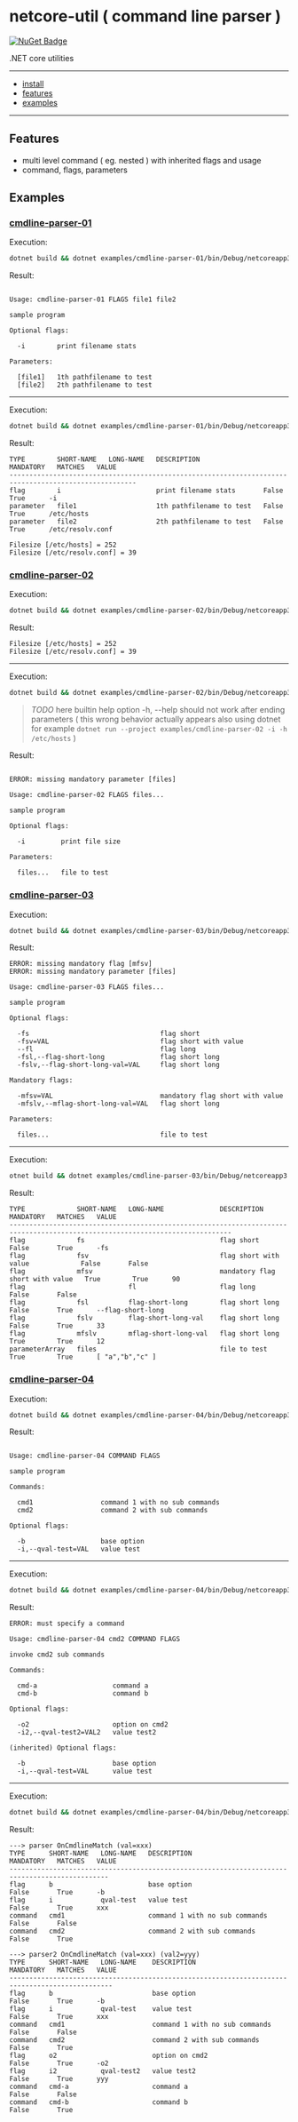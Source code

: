 # netcore-util ( command line parser )

[![NuGet Badge](https://buildstats.info/nuget/netcore-util)](https://www.nuget.org/packages/netcore-util/)

.NET core utilities

<hr/>

- [install](README.md#install)
- [features](#features)
- [examples](#examples)

<hr/>

## Features

- multi level command ( eg. nested ) with inherited flags and usage
- command, flags, parameters

## Examples

### [cmdline-parser-01](examples/cmdline-parser-01/Program.cs)

Execution:

```sh
dotnet build && dotnet examples/cmdline-parser-01/bin/Debug/netcoreapp3.0/cmdline-parser-01.dll
```

Result:

```

Usage: cmdline-parser-01 FLAGS file1 file2

sample program

Optional flags:

  -i        print filename stats

Parameters:

  [file1]   1th pathfilename to test
  [file2]   2th pathfilename to test

```

<hr/>

Execution:

```sh
dotnet build && dotnet examples/cmdline-parser-01/bin/Debug/netcoreapp3.0/cmdline-parser-01.dll -i /etc/hosts /etc/resolv.conf
```

Result:

```
TYPE        SHORT-NAME   LONG-NAME   DESCRIPTION                MANDATORY   MATCHES   VALUE           
------------------------------------------------------------------------------------------------------
flag        i                        print filename stats       False       True      -i              
parameter   file1                    1th pathfilename to test   False       True      /etc/hosts      
parameter   file2                    2th pathfilename to test   False       True      /etc/resolv.conf

Filesize [/etc/hosts] = 252
Filesize [/etc/resolv.conf] = 39
```

### [cmdline-parser-02](examples/cmdline-parser-02/Program.cs)

Execution:

```sh
dotnet build && dotnet examples/cmdline-parser-02/bin/Debug/netcoreapp3.0/cmdline-parser-02.dll -i /etc/hosts /etc/resolv.conf
```

Result:

```
Filesize [/etc/hosts] = 252
Filesize [/etc/resolv.conf] = 39
```

<hr/>

Execution:

```sh
dotnet build && dotnet examples/cmdline-parser-02/bin/Debug/netcoreapp3.0/cmdline-parser-02.dll -i /etc/hosts /etc/resolv.conf -h
```

> *TODO* here builtin help option -h, --help should not work after ending parameters ( this wrong behavior actually appears also using dotnet for example `dotnet run --project examples/cmdline-parser-02 -i -h /etc/hosts` )

Result:

```

ERROR: missing mandatory parameter [files]

Usage: cmdline-parser-02 FLAGS files...

sample program

Optional flags:

  -i         print file size

Parameters:

  files...   file to test

```

### [cmdline-parser-03](examples/cmdline-parser-03/Program.cs)

Execution:

```sh
dotnet build && dotnet examples/cmdline-parser-03/bin/Debug/netcoreapp3.0/cmdline-parser-03.dll
```

Result:

```
ERROR: missing mandatory flag [mfsv]
ERROR: missing mandatory parameter [files]

Usage: cmdline-parser-03 FLAGS files...

sample program

Optional flags:

  -fs                                 flag short
  -fsv=VAL                            flag short with value
  --fl                                flag long
  -fsl,--flag-short-long              flag short long
  -fslv,--flag-short-long-val=VAL     flag short long

Mandatory flags:

  -mfsv=VAL                           mandatory flag short with value
  -mfslv,--mflag-short-long-val=VAL   flag short long

Parameters:

  files...                            file to test

```

<hr/>

Execution:

```sh
otnet build && dotnet examples/cmdline-parser-03/bin/Debug/netcoreapp3.0/cmdline-parser-03.dll -fs -fsl=10 --flag-short-long -fslv 33 -mfsv=90 -mfslv=12 a b c
```

Result:

```
TYPE             SHORT-NAME   LONG-NAME              DESCRIPTION                       MANDATORY   MATCHES   VALUE            
------------------------------------------------------------------------------------------------------------------------------
flag             fs                                  flag short                        False       True      -fs              
flag             fsv                                 flag short with value             False       False                      
flag             mfsv                                mandatory flag short with value   True        True      90               
flag                          fl                     flag long                         False       False                      
flag             fsl          flag-short-long        flag short long                   False       True      --flag-short-long
flag             fslv         flag-short-long-val    flag short long                   False       True      33               
flag             mfslv        mflag-short-long-val   flag short long                   True        True      12               
parameterArray   files                               file to test                      True        True      [ "a","b","c" ] 

```

### [cmdline-parser-04](examples/cmdline-parser-04/Program.cs)

Execution:

```sh
dotnet build && dotnet examples/cmdline-parser-04/bin/Debug/netcoreapp3.0/cmdline-parser-04.dll
```

Result:

```

Usage: cmdline-parser-04 COMMAND FLAGS

sample program

Commands:

  cmd1                 command 1 with no sub commands
  cmd2                 command 2 with sub commands

Optional flags:

  -b                   base option
  -i,--qval-test=VAL   value test

```

<hr/>

Execution:

```sh
dotnet build && dotnet examples/cmdline-parser-04/bin/Debug/netcoreapp3.0/cmdline-parser-04.dll cmd2 -b
```

Result:

```
ERROR: must specify a command

Usage: cmdline-parser-04 cmd2 COMMAND FLAGS

invoke cmd2 sub commands

Commands:

  cmd-a                   command a
  cmd-b                   command b

Optional flags:

  -o2                     option on cmd2
  -i2,--qval-test2=VAL2   value test2

(inherited) Optional flags:

  -b                      base option
  -i,--qval-test=VAL      value test

```

<hr/>


Execution:

```sh
dotnet build && dotnet examples/cmdline-parser-04/bin/Debug/netcoreapp3.0/cmdline-parser-04.dll cmd2 cmd-b -b -o2 -i xxx -i2 yyy
```

Result:

```
---> parser OnCmdlineMatch (val=xxx)
TYPE      SHORT-NAME   LONG-NAME   DESCRIPTION                      MANDATORY   MATCHES   VALUE
-----------------------------------------------------------------------------------------------
flag      b                        base option                      False       True      -b   
flag      i            qval-test   value test                       False       True      xxx  
command   cmd1                     command 1 with no sub commands   False       False          
command   cmd2                     command 2 with sub commands      False       True           

---> parser2 OnCmdlineMatch (val=xxx) (val2=yyy)
TYPE      SHORT-NAME   LONG-NAME    DESCRIPTION                      MANDATORY   MATCHES   VALUE
------------------------------------------------------------------------------------------------
flag      b                         base option                      False       True      -b   
flag      i            qval-test    value test                       False       True      xxx  
command   cmd1                      command 1 with no sub commands   False       False          
command   cmd2                      command 2 with sub commands      False       True           
flag      o2                        option on cmd2                   False       True      -o2  
flag      i2           qval-test2   value test2                      False       True      yyy  
command   cmd-a                     command a                        False       False          
command   cmd-b                     command b                        False       True           

```
